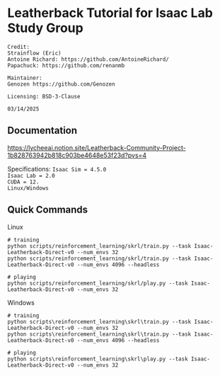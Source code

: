 # Leatherback Tutorial for Isaac Lab Study Group
```
Credit: 
Strainflow (Eric)
Antoine Richard: https://github.com/AntoineRichard/
Papachuck: https://github.com/renanmb

Maintainer:
Genozen https://github.com/Genozen

Licensing: BSD-3-Clause

03/14/2025
```


## Documentation
https://lycheeai.notion.site/Leatherback-Community-Project-1b828763942b818c903be4648e53f23d?pvs=4

Specifications:
`Isaac Sim = 4.5.0` </br>
`Isaac Lab = 2.0` </br>
`CUDA = 12.` </br>
`Linux/Windows` </br>


## Quick Commands
Linux
```
# training
python scripts/reinforcement_learning/skrl/train.py --task Isaac-Leatherback-Direct-v0 --num_envs 32
python scripts/reinforcement_learning/skrl/train.py --task Isaac-Leatherback-Direct-v0 --num_envs 4096 --headless

# playing
python scripts/reinforcement_learning/skrl/play.py --task Isaac-Leatherback-Direct-v0 --num_envs 32
```

Windows
```
# training
python scripts\reinforcement_learning\skrl\train.py --task Isaac-Leatherback-Direct-v0 --num_envs 32
python scripts\reinforcement_learning\skrl\train.py --task Isaac-Leatherback-Direct-v0 --num_envs 4096 --headless

# playing
python scripts\reinforcement_learning\skrl\play.py --task Isaac-Leatherback-Direct-v0 --num_envs 32
```
